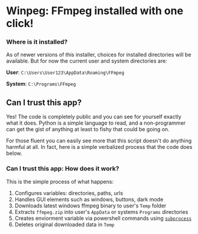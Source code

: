 # Winpeg: FFmpeg installed with one click!

### Where is it installed?

As of newer versions of this installer, choices for installed directories will be available. But for now the current user and system directories are:

**User**: `C:\Users\User123\AppData\Roaming\FFmpeg`

**System**: `C:\Programs\FFmpeg`

## Can I trust this app?

Yes! The code is completely public and you can see for yourself exactly what it does. Python is a simple language to read, and a non-programmer can get the gist of anything at least to fishy that could be going on.

For those fluent you can easily see more that this script doesn't do anything harmful at all. In fact, here is a simple verbalized process that    the code does below.


### Can I trust this app: How does it work?

This is the simple process of what happens:

1. Configures variables: directories, paths, urls
2. Handles GUI elements such as windows, buttons, dark mode
3. Downloads latest windows ffmpeg binary to user's `Temp` folder
4. Extracts `ffmpeg.zip` into user's `AppData` or systems `Programs` directories
5. Creates enviorment variable via powershell commands using [`subprocess`](https://docs.python.org/3/library/subprocess.html)
6. Deletes original downloaded data in `Temp`
